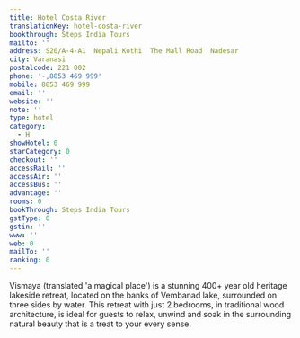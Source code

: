 ```yaml
---
title: Hotel Costa River
translationKey: hotel-costa-river
bookthrough: Steps India Tours
mailto: ''
address: S20/A-4-A1  Nepali Kothi  The Mall Road  Nadesar
city: Varanasi
postalcode: 221 002
phone: '-,8853 469 999'
mobile: 8853 469 999
email: ''
website: ''
note: ''
type: hotel
category:
  - H
showHotel: 0
starCategory: 0
checkout: ''
accessRail: ''
accessAir: ''
accessBus: ''
advantage: ''
rooms: 0
bookThrough: Steps India Tours
gstType: 0
gstin: ''
www: ''
web: 0
mailTo: ''
ranking: 0
---
```







Vismaya (translated 'a magical place') is a stunning 400+ year old heritage lakeside retreat, located on the banks of Vembanad lake, surrounded on three sides by water.     This retreat with just 2 bedrooms, in traditional wood architecture, is ideal for guests to relax, unwind and soak in the surrounding natural beauty that is a treat to your every sense. 